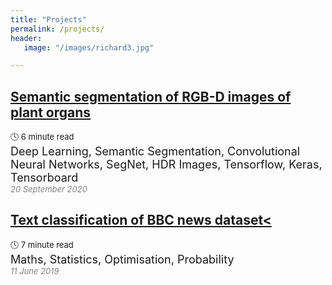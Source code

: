 ```yaml
---
title: "Projects"
permalink: /projects/
header:
   image: "/images/richard3.jpg"

---
```

## [Semantic segmentation of RGB-D images of plant organs](https://alpharouk.github.io/semantic-segmentation-of-plants-with-segnet/)
<font size="2">:clock4: 6 minute read</font>  
<font size="4">Deep Learning, Semantic Segmentation, Convolutional Neural Networks, SegNet, HDR Images, Tensorflow, Keras, Tensorboard</font>  
<span style="color:grey">*<font size="2">20 September 2020</font>*</span>

## [Text classification of BBC news dataset<](https://alpharouk.github.io/nlp-project/)
<font size="2">:clock4: 7 minute read</font>  
<font size="4">Maths, Statistics, Optimisation, Probability</font>   
<span style="color:grey">*<font size="2">11 June 2019</font>*</span>

